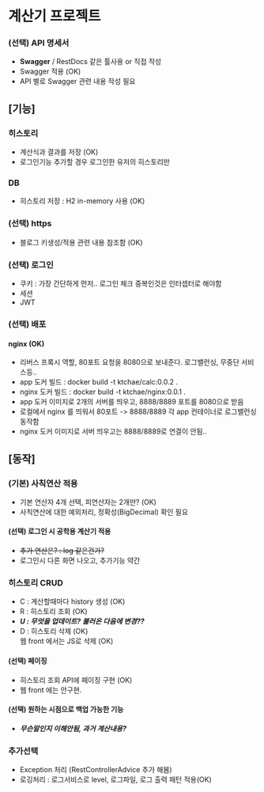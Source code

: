 # 계산기 프로젝트

### (선택) API 명세서
- **Swagger** / RestDocs 같은 툴사용 or 직접 작성
- Swagger 적용 (OK)
- API 별로 Swagger 관련 내용 작성 필요

## [기능]
### 히스토리
- 계산식과 결과를 저장 (OK)
- 로그인기능 추가할 경우 로그인한 유저의 히스토리만 
### DB
- 히스토리 저장 : H2 in-memory 사용 (OK)

### (선택) https
- 블로그 키생성/적용 관련 내용 참조함 (OK)
### (선택) 로그인
- 쿠키 : 가장 간단하게 먼저.. 로그인 체크 중복인것은 인터셉터로 해야함
- 세션
- JWT
### (선택) 배포
#### nginx (OK)
- 리버스 프록시 역할, 80포트 요청을 8080으로 보내준다. 로그밸런싱, 무중단 서비스등..
- app 도커 빌드 : docker build -t ktchae/calc:0.0.2 .
- nginx 도커 빌드 : docker build -t ktchae/nginx:0.0.1 .
- app 도커 이미지로 2개의 서버를 띄우고, 8888/8889 포트를 8080으로 받음
- 로컬에서 nginx 를 띄워서 80포트 -> 8888/8889 각 app 컨테이너로 로그밸런싱 동작함
- nginx 도커 이미지로 서버 띄우고는 8888/8889로 연결이 안됨..


## [동작]
### (기본) 사칙연산 적용
- 기본 연산자 4개 선택, 피연산자는 2개만? (OK)
- 사칙연산에 대한 예외처리, 정확성(BigDecimal) 확인 필요

#### (선택) 로그인 시 공학용 계산기 적용
- ~~추가 연산은? : log 같은건가?~~
- 로그인시 다른 화면 나오고, 추가기능 약간

### 히스토리 CRUD
- C : 계산할때마다 history 생성 (OK)
- R : 히스토리 조회 (OK)
- _**U : 무엇을 업데이트? 불러온 다음에 변경??**_
- D : 히스토리 삭제 (OK)  
      웹 front 에서는 JS로 삭제 (OK)
#### (선택) 페이징
- 히스토리 조회 API에 페이징 구현 (OK) 
- 웹 front 에는 안구현.
#### (선택) 원하는 시점으로 백업 가능한 기능
- _**무슨말인지 이해안됨, 과거 계산내용?**_

### 추가선택
- Exception 처리 (RestControllerAdvice 추가 해봄)
- 로깅처리 : 로그서비스로 level, 로그파일, 로그 출력 패턴 적용(OK)